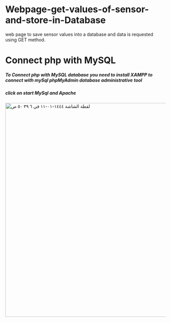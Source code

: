# Webpage-get-values-of-sensor-and-store-in-Database

web page to save sensor values into a database and data is requested using GET method.

# Connect php with MySQL

##### To Connect php with MySQL database you need to install XAMPP to connect with mySql phpMyAdmin database administrative tool
##### click on start  MySql and Apache 
<img width="672" alt="‏لقطة الشاشة ١٤٤٤-٠١-١١ في ٦ ٣٩ ٥٠ ص" src="https://user-images.githubusercontent.com/108236976/183565673-31c91c9e-58f7-46c4-b290-5898bb0c308b.png">

